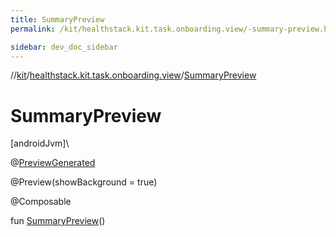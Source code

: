 ```yaml
---
title: SummaryPreview
permalink: /kit/healthstack.kit.task.onboarding.view/-summary-preview.html

sidebar: dev_doc_sidebar
---
```

//[kit](../../index.html)/[healthstack.kit.task.onboarding.view](index.html)/[SummaryPreview](-summary-preview.html)



# SummaryPreview



[androidJvm]\




@[PreviewGenerated](../healthstack.kit.annotation/-preview-generated/index.html)



@Preview(showBackground = true)



@Composable



fun [SummaryPreview](-summary-preview.html)()




